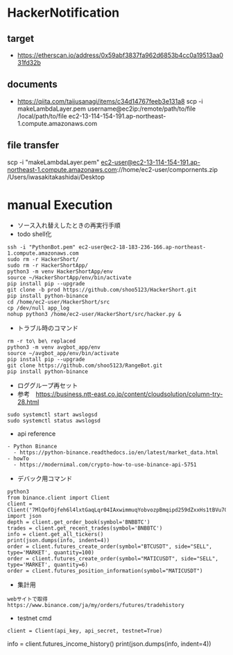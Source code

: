 # HackerNotification
## target 
- https://etherscan.io/address/0x59abf3837fa962d6853b4cc0a19513aa031fd32b
## documents
- https://qiita.com/taijusanagi/items/c34d14767feeb3e131a8
scp -i makeLambdaLayer.pem  username@ec2ip:/remote/path/to/file /local/path/to/file
  ec2-13-114-154-191.ap-northeast-1.compute.amazonaws.com

## file transfer
scp -i "makeLambdaLayer.pem" ec2-user@ec2-13-114-154-191.ap-northeast-1.compute.amazonaws.com://home/ec2-user/compornents.zip /Users/iwasakitakashidai/Desktop

# manual Execution
- ソース入れ替えしたときの再実行手順
- todo shell化
```
ssh -i "PythonBot.pem" ec2-user@ec2-18-183-236-166.ap-northeast-1.compute.amazonaws.com
sudo rm -r HackerShort/
sudo rm -r HackerShortApp/
python3 -m venv HackerShortApp/env
source ~/HackerShortApp/env/bin/activate
pip install pip --upgrade
git clone -b prod https://github.com/shoo5123/HackerShort.git
pip install python-binance
cd /home/ec2-user/HackerShort/src
cp /dev/null app_log
nohup python3 /home/ec2-user/HackerShort/src/hacker.py &
```
- トラブル時のコマンド
```
rm -r to\ be\ replaced 
python3 -m venv avgbot_app/env
source ~/avgbot_app/env/bin/activate
pip install pip --upgrade
git clone https://github.com/shoo5123/RangeBot.git
pip install python-binance
```

- ロググループ再セット
- 参考　https://business.ntt-east.co.jp/content/cloudsolution/column-try-28.html
```
sudo systemctl start awslogsd
sudo systemctl status awslogsd
```

- api reference
```
- Python Binance 
  - https://python-binance.readthedocs.io/en/latest/market_data.html
- howTo
  - https://modernimal.com/crypto-how-to-use-binance-api-5751
```
- デバック用コマンド
```
python3
from binance.client import Client
client = Client('7MlQofOjfeh6l4lxtGaqLqr04IAxwimmuqYobvozpBmqipd259dZxxHs1tBVu70a','eIIwHSRH6bpKAlAmAfhVDMjt1pmRopvSp54uC9fVF09PnYmCwS4ye2rwpsfsWOa3')
import json
depth = client.get_order_book(symbol='BNBBTC')
trades = client.get_recent_trades(symbol='BNBBTC')
info = client.get_all_tickers()
print(json.dumps(info, indent=4))
order = client.futures_create_order(symbol="BTCUSDT", side="SELL", type='MARKET', quantity=100)
order = client.futures_create_order(symbol="MATICUSDT", side="SELL", type='MARKET', quantity=6)
order = client.futures_position_information(symbol="MATICUSDT")
```

- 集計用
```
webサイトで取得
https://www.binance.com/ja/my/orders/futures/tradehistory
```


- testnet cmd
```
client = Client(api_key, api_secret, testnet=True)
```


info = client.futures_income_history()
print(json.dumps(info, indent=4))